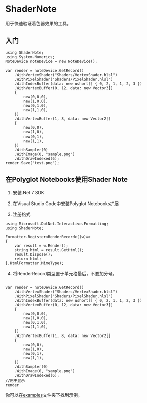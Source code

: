 # ShaderNote

用于快速验证着色器效果的工具。


## 入门

```CSharp
using ShaderNote;
using System.Numerics;
NoteDevice noteDevice = new NoteDevice();

var render = noteDevice.GetRecord()
    .WithVertexShader("Shaders/VertexShader.hlsl")
    .WithPixelShader("Shaders/PixelShader.hlsl")
    .WithIndexBuffer(data: new ushort[] { 0, 2, 1, 1, 2, 3 })
    .WithVertexBuffer(0, 12, data: new Vector3[]
    {
        new(0,0,0),
        new(1,0,0),
        new(0,1,0),
        new(1,1,0),
    })
    .WithVertexBuffer(1, 8, data: new Vector2[]
    {
        new(0,0),
        new(1,0),
        new(0,1),
        new(1,1),
    })
    .WithSampler(0)
    .WithImage(0, "sample.png")
    .WithDrawIndexed(6);
render.Save("test.png");
```

## 在Polyglot Notebooks使用Shader Note

1. 安装.Net 7 SDK

2. 在Visual Studio Code中安装Polyglot Notebooks扩展

3. 注册格式

```CSharp
using Microsoft.DotNet.Interactive.Formatting;
using ShaderNote;

Formatter.Register<RenderRecord>((w)=>
{
    var result = w.Render();
    string html = result.GetHtml();
    result.Dispose();
    return html;
},HtmlFormatter.MimeType);

```

4. 将RenderRecord类型置于单元格最后，不要加分号。

```CSharp

var render = noteDevice.GetRecord()
    .WithVertexShader("Shaders/VertexShader.hlsl")
    .WithPixelShader("Shaders/PixelShader.hlsl")
    .WithIndexBuffer(data: new ushort[] { 0, 2, 1, 1, 2, 3 })
    .WithVertexBuffer(0, 12, data: new Vector3[]
    {
        new(0,0,0),
        new(1,0,0),
        new(0,1,0),
        new(1,1,0),
    })
    .WithVertexBuffer(1, 8, data: new Vector2[]
    {
        new(0,0),
        new(1,0),
        new(0,1),
        new(1,1),
    })
    .WithSampler(0)
    .WithImage(0, "sample.png")
    .WithDrawIndexed(6);
//用于显示
render
```

你可以在[examples](./examples/)文件夹下找到示例。